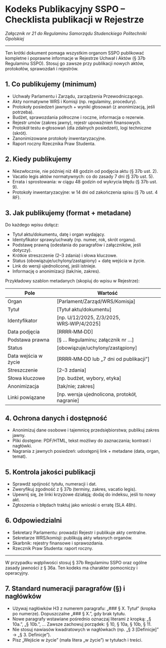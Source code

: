 # Kodeks Publikacyjny SSPO – Checklista publikacji w Rejestrze

*Załącznik nr 21 do Regulaminu Samorządu Studenckiego Politechniki Opolskiej*

---

Ten krótki dokument pomaga wszystkim organom SSPO publikować kompletne i poprawne informacje w Rejestrze Uchwał i Aktów (§ 37b Regulaminu SSPO). Stosuj go zawsze przy publikacji nowych aktów, protokołów, sprawozdań i rejestrów.

## 1. Co publikujemy (minimum)
- Uchwały Parlamentu i Zarządu, zarządzenia Przewodniczącego.
- Akty normatywne WRS i Komisji (np. regulaminy, procedury).
- Protokoły posiedzeń jawnych + wyniki głosowań (z anonimizacją, jeśli potrzeba).
- Budżet, sprawozdania półroczne i roczne, informacja o rezerwie.
- Rejestr umów (zakres jawny), rejestr upoważnień finansowych.
- Protokół testu e‑głosowań (dla zdalnych posiedzeń), logi techniczne (skrót).
- Zanonimizowane protokoły inwentaryzacyjne.
- Raport roczny Rzecznika Praw Studenta.

## 2. Kiedy publikujemy
- Niezwłocznie, nie później niż 48 godzin od podjęcia aktu (§ 37b ust. 2).
- Vacatio legis aktów normatywnych: co do zasady 7 dni (§ 37b ust. 5).
- Errata i sprostowania: w ciągu 48 godzin od wykrycia błędu (§ 37b ust. 9).
- Protokoły inwentaryzacyjne: w 14 dni od zakończenia spisu (§ 7b ust. 4 RF).

## 3. Jak publikujemy (format + metadane)
Do każdego wpisu dołącz:
- Tytuł aktu/dokumentu, datę i organ wydający.
- Identyfikator sprawy/uchwały (np. numer, rok, skrót organu).
- Podstawę prawną (odesłania do paragrafów i załączników, jeśli dotyczy).
- Krótkie streszczenie (2–3 zdania) i słowa kluczowe.
- Status (obowiązuje/uchylony/zastąpiony) + datę wejścia w życie.
- Link do wersji ujednoliconej, jeśli istnieje.
- Informację o anonimizacji (tak/nie, zakres).

Przykładowy szablon metadanych (skopiuj do wpisu w Rejestrze):

| Pole | Wartość |
| --- | --- |
| Organ | [Parlament/Zarząd/WRS/Komisja] |
| Tytuł | [Tytuł aktu/dokumentu] |
| Identyfikator | [np. U/12/2025, Z/3/2025, WRS‑WIP/4/2025] |
| Data podjęcia | [RRRR‑MM‑DD] |
| Podstawa prawna | [§ … Regulaminu; załącznik nr …] |
| Status | [obowiązuje/uchylony/zastąpiony] |
| Data wejścia w życie | [RRRR‑MM‑DD lub „7 dni od publikacji”] |
| Streszczenie | [2–3 zdania] |
| Słowa kluczowe | [np. budżet, wybory, etyka] |
| Anonimizacja | [tak/nie; zakres] |
| Linki powiązane | [np. wersja ujednolicona, protokół, nagranie] |

## 4. Ochrona danych i dostępność
- Anonimizuj dane osobowe i tajemnicę przedsiębiorstwa; publikuj zakres jawny.
- Pliki dostępne: PDF/HTML, tekst możliwy do zaznaczania; kontrast i nagłówki.
- Nagrania z jawnych posiedzeń: udostępnij link + metadane (data, organ, temat).

## 5. Kontrola jakości publikacji
- Sprawdź spójność tytułu, numeracji i dat.
- Zweryfikuj zgodność z § 37b (terminy, zakres, vacatio legis).
- Upewnij się, że linki krzyżowe działają; dodaj do indeksu, jeśli to nowy akt.
- Zgłoszenia o błędach traktuj jako wnioski o erratę (SLA 48h).

## 6. Odpowiedzialni
- Sekretarz Parlamentu: prowadzi Rejestr i publikuje akty centralne.
- Sekretarze WRS/komisji: publikują akty własnych organów.
- Skarbnik: rejestry finansowe i sprawozdania.
- Rzecznik Praw Studenta: raport roczny.

---
W przypadku wątpliwości stosuj § 37b Regulaminu SSPO oraz ogólne zasady jawności z § 36a. Ten kodeks ma charakter pomocniczy i operacyjny.

## 7. Standard numeracji paragrafów (§) i nagłówków

- Używaj nagłówków H3 z numerem paragrafu: „### § X. Tytuł” (kropka po numerze). Dopuszczalne „### § X.”, gdy brak tytułu.
- Nowe paragrafy wstawiane pośrednio oznaczaj literami z kropką: „§ 10a.”, „§ 10b.”, … Zawsze zachowuj porządek: § 10, § 10a, § 10b, § 11.
- Nie stosuj nawiasów kwadratowych w nagłówkach (np. „§ 3 [Definicje]” → „§ 3. Definicje”).
- Pisz „Wejście w życie” (mała litera „w życie”) w tytułach i treści.

